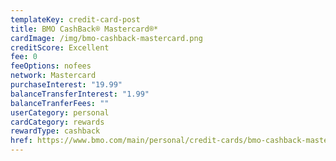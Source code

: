 ```yaml
---
templateKey: credit-card-post
title: BMO CashBack® Mastercard®*
cardImage: /img/bmo-cashback-mastercard.png
creditScore: Excellent
fee: 0
feeOptions: nofees
network: Mastercard
purchaseInterest: "19.99"
balanceTransferInterest: "1.99"
balanceTranferFees: ""
userCategory: personal
cardCategory: rewards
rewardType: cashback
href: https://www.bmo.com/main/personal/credit-cards/bmo-cashback-mastercard/
---
```

